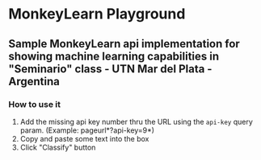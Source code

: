 # MonkeyLearn Playground

## Sample MonkeyLearn api implementation for showing machine learning capabilities in "Seminario" class - UTN Mar del Plata - Argentina

### How to use it

1. Add the missing api key number thru the URL using the `api-key` query param. (Example: pageurl*?api-key=9*)
2. Copy and paste some text into the box
3. Click "Classify" button
